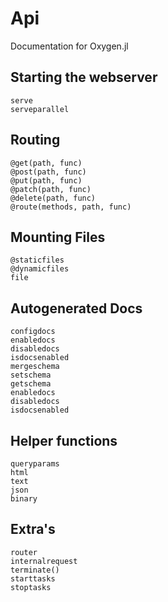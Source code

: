 # Api

Documentation for Oxygen.jl

## Starting the webserver
```@docs 
serve
serveparallel
```

## Routing 

```@docs
@get(path, func)
@post(path, func)
@put(path, func)
@patch(path, func)
@delete(path, func)
@route(methods, path, func)
```

## Mounting Files
```@docs
@staticfiles
@dynamicfiles
file
```

## Autogenerated Docs
```@docs
configdocs
enabledocs
disabledocs
isdocsenabled
mergeschema
setschema
getschema
enabledocs
disabledocs
isdocsenabled
```

## Helper functions 
```@docs 
queryparams
html
text
json
binary
```

## Extra's
```@docs 
router
internalrequest
terminate()
starttasks
stoptasks
```
